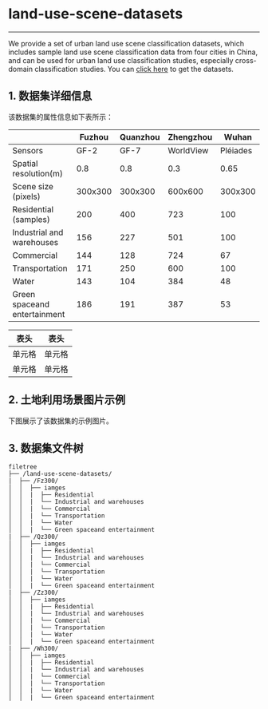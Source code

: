 # land-use-scene-datasets


-----


We provide a set of urban land use scene classification datasets, which includes sample land use scene classification data from four cities in China, and can be used for urban land use classification studies, especially cross-domain classification studies.
You can [click here](https://drive.google.com/drive/folders/1cjPkFuqMti1yf_q2-4Evps14SmNfapGi?usp=sharing) to get the datasets.

## 1. 数据集详细信息
该数据集的属性信息如下表所示：

|        | Fuzhou | Quanzhou | Zhengzhou | Wuhan |
| ------ | ------ | -------- | ----------| ----- |
|Sensors|GF-2|GF-7|WorldView|Pléiades|
|Spatial resolution(m) | 0.8 | 0.8 | 0.3 | 0.65|
|Scene size (pixels) | 300x300|300x300|600x600|300x300|
|Residential (samples) | 200 | 400 | 723 | 100|
|Industrial and warehouses|156|227|501|100|
|Commercial|144|128|724|67|
|Transportation |171 | 250 | 600 | 100|
|Water    | 143 | 104 | 384 | 48|
|Green spaceand entertainment | 186|191|387|53|


|  表头   | 表头  |
|  ----  | ----  |
| 单元格  | 单元格 |
| 单元格  | 单元格 |

## 2. 土地利用场景图片示例
下图展示了该数据集的示例图片。

## 3. 数据集文件树

```
filetree
├── /land-use-scene-datasets/
|  ├── /Fz300/
│  │  ├── iamges
│  │  |  ├── Residential
│  │  |  └── Industrial and warehouses
│  │  |  └── Commercial
│  │  |  └── Transportation
│  │  |  └── Water
│  │  |  └── Green spaceand entertainment
|  ├── /Qz300/
│  │  ├── iamges
│  │  |  ├── Residential
│  │  |  └── Industrial and warehouses
│  │  |  └── Commercial
│  │  |  └── Transportation
│  │  |  └── Water
│  │  |  └── Green spaceand entertainment
|  ├── /Zz300/
│  │  ├── iamges
│  │  |  ├── Residential
│  │  |  └── Industrial and warehouses
│  │  |  └── Commercial
│  │  |  └── Transportation
│  │  |  └── Water
│  │  |  └── Green spaceand entertainment
|  ├── /Wh300/
│  │  ├── iamges
│  │  |  ├── Residential
│  │  |  └── Industrial and warehouses
│  │  |  └── Commercial
│  │  |  └── Transportation
│  │  |  └── Water
│  │  |  └── Green spaceand entertainment
